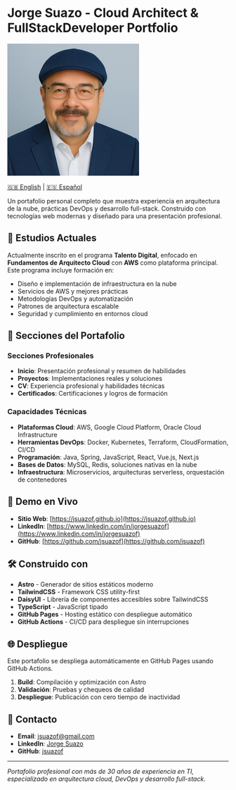# Jorge Suazo - Cloud Architect & FullStackDeveloper Portfolio

![Jorge Suazo Portfolio](src/assets/images/profile.webp)

[🇬🇧 English](README.en.md) | [🇪🇸 Español](README.md)


Un portafolio personal completo que muestra experiencia en arquitectura de la nube, prácticas DevOps y desarrollo full-stack. Construido con tecnologías web modernas y diseñado para una presentación profesional.

## 🌟 Estudios Actuales

Actualmente inscrito en el programa **Talento Digital**, enfocado en **Fundamentos de Arquitecto Cloud** con **AWS** como plataforma principal. Este programa incluye formación en:

- Diseño e implementación de infraestructura en la nube
- Servicios de AWS y mejores prácticas
- Metodologías DevOps y automatización
- Patrones de arquitectura escalable
- Seguridad y cumplimiento en entornos cloud

## 🚀 Secciones del Portafolio

### Secciones Profesionales
- **Inicio**: Presentación profesional y resumen de habilidades
- **Proyectos**: Implementaciones reales y soluciones
- **CV**: Experiencia profesional y habilidades técnicas
- **Certificados**: Certificaciones y logros de formación

### Capacidades Técnicas
- **Plataformas Cloud**: AWS, Google Cloud Platform, Oracle Cloud Infrastructure
- **Herramientas DevOps**: Docker, Kubernetes, Terraform, CloudFormation, CI/CD
- **Programación**: Java, Spring, JavaScript, React, Vue.js, Next.js
- **Bases de Datos**: MySQL, Redis, soluciones nativas en la nube
- **Infraestructura**: Microservicios, arquitecturas serverless, orquestación de contenedores

## 🎯 Demo en Vivo
- **Sitio Web**: [https://jsuazof.github.io](https://jsuazof.github.io)
- **LinkedIn**: [https://www.linkedin.com/in/jorgesuazof](https://www.linkedin.com/in/jorgesuazof)
- **GitHub**: [https://github.com/jsuazof](https://github.com/jsuazof)

## 🛠️ Construido con
- **Astro** - Generador de sitios estáticos moderno
- **TailwindCSS** - Framework CSS utility-first
- **DaisyUI** - Librería de componentes accesibles sobre TailwindCSS
- **TypeScript** - JavaScript tipado
- **GitHub Pages** - Hosting estático con despliegue automático
- **GitHub Actions** - CI/CD para despliegue sin interrupciones

## 🌐 Despliegue
Este portafolio se despliega automáticamente en GitHub Pages usando GitHub Actions.

1. **Build**: Compilación y optimización con Astro  
2. **Validación**: Pruebas y chequeos de calidad  
3. **Despliegue**: Publicación con cero tiempo de inactividad

## 📧 Contacto
- **Email**: jsuazof@gmail.com
- **LinkedIn**: [Jorge Suazo](https://www.linkedin.com/in/jorgesuazof)
- **GitHub**: [jsuazof](https://github.com/jsuazof)

---

*Portafolio profesional con más de 30 años de experiencia en TI, especializado en arquitectura cloud, DevOps y desarrollo full-stack.*
